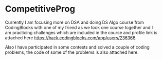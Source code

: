 # CompetitiveProg

Currently I am focusing more on DSA and doing DS Algo course from CodingBlocks with one of my friend as we took one 
course together and I am practicing challenges which are included in the course and profile link is attached here 
https://hack.codingblocks.com/app/users/236366

Also I have participated in some contests and solved a couple of coding problems, the code of some of the 
problems is also attached here.

